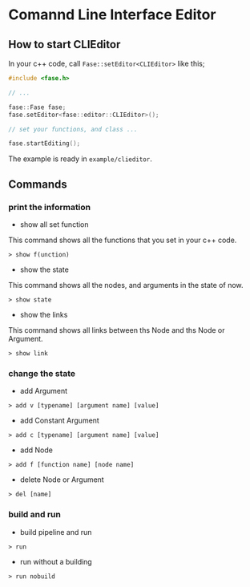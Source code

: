 
# Comannd Line Interface Editor

## How to start CLIEditor

In your c++ code, call `Fase::setEditor<CLIEditor>` like this;

```c++
#include <fase.h>

// ...

fase::Fase fase;
fase.setEditor<fase::editor::CLIEditor>();

// set your functions, and class ...

fase.startEditing();
```

The example is ready in `example/clieditor`.

## Commands

### print the information

* show all set function

This command shows all the functions that you set in your c++ code.

```
> show f(unction)
```

* show the state

This command shows all the nodes, and arguments in the state of now.

```
> show state
```

* show the links

This command shows all links between ths Node and ths Node or Argument.

```
> show link
```

### change the state

* add Argument

```
> add v [typename] [argument name] [value]
```

* add Constant Argument

```
> add c [typename] [argument name] [value]
```

* add Node

```
> add f [function name] [node name]
```

* delete Node or Argument

```
> del [name]
```

### build and run

* build pipeline and run

```
> run
```

* run without a building

```
> run nobuild
```

